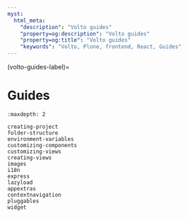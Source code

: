 ```yaml
---
myst:
  html_meta:
    "description": "Volto guides"
    "property=og:description": "Volto guides"
    "property=og:title": "Volto guides"
    "keywords": "Volto, Plone, frontend, React, Guides"
---
```


(volto-guides-label)=

# Guides

```{toctree}
:maxdepth: 2

creating-project
folder-structure
environment-variables
customizing-components
customizing-views
creating-views
images
i18n
express
lazyload
appextras
contextnavigation
pluggables
widget
```

